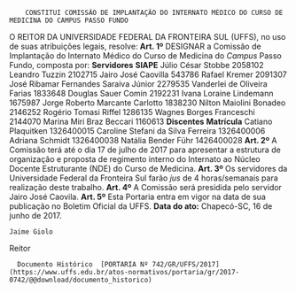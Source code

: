         CONSTITUI COMISSÃO DE IMPLANTAÇÃO DO INTERNATO MÉDICO DO CURSO DE MEDICINA DO CAMPUS PASSO FUNDO  

 O REITOR DA UNIVERSIDADE FEDERAL DA FRONTEIRA SUL (UFFS), no uso de suas atribuições legais, resolve:   **Art. 1º** DESIGNAR a Comissão de Implantação do Internato Médico do Curso de Medicina do *Campus* Passo Fundo, composta por:     **Servidores**    **SIAPE**      Júlio César Stobbe   2058102     Leandro Tuzzin   2102715     Jairo José Caovilla   543786     Rafael Kremer   2091307     José Ribamar Fernandes Saraiva Júnior   2279535     Vanderlei de Oliveira Farias   1833648     Douglas Sauer Comin   2192231     Ivana Loraine Lindemann   1675987     Jorge Roberto Marcante Carlotto   1838230     Nilton Maiolini Bonadeo   2146252     Rogério Tomasi Riffel   1286135     Wagnes Borges Franceschi   2144070     Marina Miri Braz Beccari   1160613           **Discentes**    **Matrícula**      Catiano Plaquitken   1326400015     Caroline Stefani da Silva Ferreira   1326400006     Adriana Schmidt   1326400038     Natália Bender Führ   1426400028       **Art. 2º** A Comissão terá até o dia 17 de julho de 2017 para apresentar a estrutura de organização e proposta de regimento interno do Internato ao Núcleo Docente Estruturante (NDE) do Curso de Medicina.   **Art. 3º** Os servidores da Universidade Federal da Fronteira Sul farão *jus* de 4 horas/semanais para realização deste trabalho.   **Art. 4º** A Comissão será presidida pelo servidor Jairo José Caovila.   **Art. 5º** Esta Portaria entra em vigor na data de sua publicação no Boletim Oficial da UFFS.      **Data do ato:** Chapecó-SC, 16 de junho de 2017.   
 

    Jaime Giolo   
 Reitor 

      Documento Histórico  [PORTARIA Nº 742/GR/UFFS/2017](https://www.uffs.edu.br/atos-normativos/portaria/gr/2017-0742/@@download/documento_historico)     
      